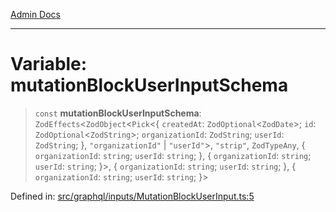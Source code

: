 [Admin Docs](/)

***

# Variable: mutationBlockUserInputSchema

> `const` **mutationBlockUserInputSchema**: `ZodEffects`\<`ZodObject`\<`Pick`\<\{ `createdAt`: `ZodOptional`\<`ZodDate`\>; `id`: `ZodOptional`\<`ZodString`\>; `organizationId`: `ZodString`; `userId`: `ZodString`; \}, `"organizationId"` \| `"userId"`\>, `"strip"`, `ZodTypeAny`, \{ `organizationId`: `string`; `userId`: `string`; \}, \{ `organizationId`: `string`; `userId`: `string`; \}\>, \{ `organizationId`: `string`; `userId`: `string`; \}, \{ `organizationId`: `string`; `userId`: `string`; \}\>

Defined in: [src/graphql/inputs/MutationBlockUserInput.ts:5](https://github.com/Sourya07/talawa-api/blob/2dc82649c98e5346c00cdf926fe1d0bc13ec1544/src/graphql/inputs/MutationBlockUserInput.ts#L5)

